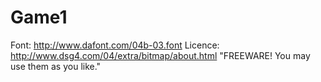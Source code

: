 Game1
=====

Font:
http://www.dafont.com/04b-03.font
Licence:
http://www.dsg4.com/04/extra/bitmap/about.html
"FREEWARE! You may use them as you like."